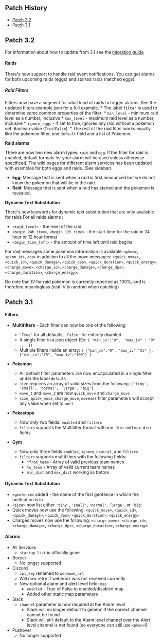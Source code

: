 ## Patch History

* [Patch 3.2](#Patch-3.2)
* [Patch 3.1](#Patch-3.1)

## Patch 3.2 

For information about how to update from 3.1 see the [migration guide](PokeAlarm-Version-3.2-Quick-Start-Guide)

#### Raids
There's now support to handle raid event notifications.  You can get alarms for both upcoming raids (eggs) and started raids (hatched eggs).



##### Raid Filters
Filters now have a segment for what kind of raids to trigger alarms. See the updated filters.example.json for a full example.
    * The label `filter` is used to determine some common properties of the filter:
        * `min_level` -  minimum raid level as a number, inclusive
        * `max_level` - maximum raid level as a number, inclusive
        * `ignore_eggs` - If set to true, ignores any raid without a pokemon set. Boolean value (`True`/`False`).
    * The rest of the raid filter works exactly like the pokemon filter, one `default` field and a list of Pokemon.      

**Raid alarms** 

There are now two new alarm types: `raid` and `egg`. If the filter for raid is enabled, default formats for your alarm will be used unless otherwise specificed.
The wiki pages for different alarm services has been updated with examples for both eggs and raids. (See sidebar). 
* **Egg**: Message that is sent when a raid is first announced but we do not know the pokemon that will be in the raid.
* **Raid**: Message that is sent when a raid has started and the pokemon is revealed. 

**Dynamic Text Substitution**
 
There's new keywords for dynamic text substitution that are only available for raids
For all raids alarms : 
* `<raid_level>` - the level of the raid
* `<begin_24h_time>`, `<begin_12h_time>` - the start time for the raid in 24 hour or 12 hour format
 * `<begin_time_left>` - the amount of time left until raid begins

For raid messages some pokemon information is available: `<pkmn>`, `<pkmn_id>`, `<cp>` in addition to all the move messages:  `<quick_move>`, `<quick_id>`, `<quick_damage>`, `<quick_dps>`, `<quick_duration>`, `<quick_energy>`, `<charge_move>`, `<charge_id>`, `<charge_damage>`, `<charge_dps>`, `<charge_duration>`, `<charge_energy>`.

Do note that IV for raid pokemon is currently reported as 100%, and is therefore meaningless (real IV is random when catching)
  

## Patch 3.1

#### Filters
* **Multifilters** - Each filter can now be one of the following:
     * `'True'` for all defaults, `'False'` for entirely disabled
     * A single filter in a json object (Ex: `{ "min_iv":"0",  "max_iv" : "0" ... }`)
     * Multiple filters inside an array: `[ {"min_iv":"0", "max_iv":"25" }, {"min_iv":"75", "max_iv":"100"} ] `

     
* **Pokemon**
    * All default filter parameters are now encapsulated in a single filter under the label `default`
     * `size` requires an array of valid sizes from the following: `['tiny', 'small', 'normal', 'large', 'big']`
     * `move_1` and `move_2` are now `quick_move` and `charge_move`
     * `size`, `quick_move`, `charge_move`, `moveset` filter parameters will accept any value when set to `null`

* **Pokestops**
    * Now only two fields: `enabled` and `filters`
    * `filters` supports the Multifilter format with `min_dist` and `max_dist` fields
    
* **Gym**
    * Now only three fields `enabled`, `ignore_neutral`, and `filters`
    * `filters` supports multifilters with the following fields:
        * `"from_team` - Array of valid previous team names
        * `to_team` - Array of valid current team names
        * `min_dist` and `max_dist` working as before
    
#### Dynamic Text Substitution
* `<geofence>` added - the name of the first geofence in which the notifcation is in
* `<size>` now list either `'tiny'`, `'small'`, `'normal'`, `'large'`, or `'big'`
* Quick moves now use the following:  `<quick_move>`, `<quick_id>`, `<quick_damage>`, `<quick_dps>`, `<quick_duration>`, `<quick_energy>`
* Charges moves now use the following: `<charge_move>`, `<charge_id>`, `<charge_damage>`, `<charge_dps>`, `<charge_duration>`, `<charge_energy>`
    
#### Alarms
* All Services
    * `startup_list` is officially gone
* Boxcar
    * No longer supported
* Discord
    * `api_key` renamed to `webhook_url`
    * Will now retry if webhook was not received correctly
    * New optional alarm and alert level field: `map`
        * `enabled` - True of False to enabled/disabled map
        * Added other static map parameters
* Slack
    * `channel` parameter is now required at the Alarm level
        * Slack will no longer default to general if the correct channel cannot be found
        * Slack will still default to the Alarm level channel over the Alert level channel is not found (so everyone can still use `<pkmn>`!)
* Pushover
    * No longer supported
